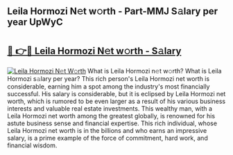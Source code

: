 ## Leila Hormozi N𝚎t w𝚘rth - Part-MMJ S𝚊lary per year UpWyC

# <h2><a href="http://gc2tzr5.nevu.top/?p=Leila+Hormozi">🔗 👉🔴 Leila Hormozi N𝚎t w𝚘rth - S𝚊lary</a></h2>

[![Leila Hormozi N𝚎t W𝚘rth](https://i.imgur.com/Oavwk0R.jpeg)](http://gc2tzr5.nevu.top/?p=Leila+Hormozi)
What is Leila Hormozi n𝚎t w𝚘rth? What is Leila Hormozi s𝚊lary per year?
This rich person's Leila Hormozi net worth is considerable, earning him a spot among the industry's most financially successful. His salary is considerable, but it is eclipsed by Leila Hormozi net worth, which is rumored to be even larger as a result of his various business interests and valuable real estate investments. This wealthy man, with a Leila Hormozi net worth among the greatest globally, is renowned for his astute business sense and financial expertise. This rich individual, whose Leila Hormozi net worth is in the billions and who earns an impressive salary, is a prime example of the force of commitment, hard work, and financial wisdom.
